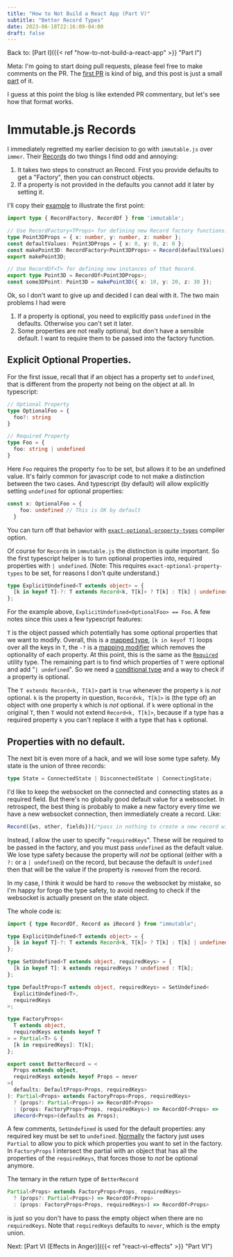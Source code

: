 ```yaml
---
title: "How to Not Build a React App (Part V)"
subtitle: "Better Record Types"
date: 2023-06-18T22:16:09-04:00
draft: false
---
```


Back to: [Part I]({{< ref "how-to-not-build-a-react-app" >}} "Part I")

Meta: I'm going to start doing pull requests, please feel free to make comments on the PR. The [first PR](https://github.com/patrickthebold/mpd-client/pull/1) is kind of big, and this post is just a small [part](https://github.com/patrickthebold/mpd-client/pull/1/files#diff-0be871a483628d519358d5ba3c621e82882d8a0ae7e1f30551c248b97e0cfb30) of it.

I guess at this point the blog is like extended PR commentary, but let's see how that format works.

# Immutable.js Records

I immediately regretted my earlier decision to go with `immutable.js` over `immer`. Their [Records](https://immutable-js.com/docs/v4.3.0/Record/) do two things I find odd and annoying:

1. It takes two steps to construct an Record. First you provide defaults to get a "Factory", then you can construct objects.
1. If a property is not provided in the defaults you cannot add it later by setting it.

I'll copy their [example]() to illustrate the first point:
```ts
import type { RecordFactory, RecordOf } from 'immutable';

// Use RecordFactory<TProps> for defining new Record factory functions.
type Point3DProps = { x: number, y: number, z: number };
const defaultValues: Point3DProps = { x: 0, y: 0, z: 0 };
const makePoint3D: RecordFactory<Point3DProps> = Record(defaultValues);
export makePoint3D;

// Use RecordOf<T> for defining new instances of that Record.
export type Point3D = RecordOf<Point3DProps>;
const some3DPoint: Point3D = makePoint3D({ x: 10, y: 20, z: 30 });
```

Ok, so I don't want to give up and decided I can deal with it. The two main problems I had were

1. If a property is optional, you need to explicitly pass `undefined` in the defaults. Otherwise you can't set it later.
1. Some properties are not really optional, but don't have a sensible default. I want to require them to be passed into the factory function.

## Explicit Optional Properties.

For the first issue, recall that if an object has a property set to `undefined`, that is different from the property not being on the object at all. In typescript:

```ts
// Optional Property
type OptionalFoo = {
  foo?: string
}

// Required Property
type Foo = {
  foo: string | undefined
}
```

Here `Foo` requires the property `foo` to be set, but allows it to be an undefined value. It's fairly common for javascript code to not make 
a distinction between the two cases. And typescript (by default) will allow explicitly setting `undefined` for optional properties:
```ts
const x: OptionalFoo = {
    foo: undefined // This is OK by default
  }
```

You can turn off that behavior with [`exact-optional-property-types`](https://devblogs.microsoft.com/typescript/announcing-typescript-4-4/#exact-optional-property-types) compiler option. 

Of course for `Record`s in `immutable.js` the distinction is quite important. So the first typescript helper is to turn optional properties into, required properties with `| undefined`. (Note: This requires `exact-optional-property-types` to be set, for reasons I don't quite understand.)

```ts
type ExplicitUndefined<T extends object> = {
  [k in keyof T]-?: T extends Record<k, T[k]> ? T[k] : T[k] | undefined;
};
```

For the example above, `ExplicitUndefined<OptionalFoo> == Foo`. A few notes since this uses a few typescript features:

`T` is the object passed which potentially has some optional properties that we want to modify. Overall, this is a [mapped type](https://www.typescriptlang.org/docs/handbook/2/mapped-types.html), `[k in keyof T]` loops over all the keys in `T`, the `-?` is a [mapping modifier](https://www.typescriptlang.org/docs/handbook/2/mapped-types.html#mapping-modifiers) which removes the optionality of each property. At this point, this is the same as the [`Required`](https://www.typescriptlang.org/docs/handbook/utility-types.html#requiredtype) utility type. The remaining part is to find which properties of `T` were optional and add "`| undefined`". So we need a [conditional type](https://www.typescriptlang.org/docs/handbook/2/conditional-types.html) and a way to check if a property is optional.

The `T extends Record<k, T[k]>` part is `true` whenever the property `k` is _not_ optional. `k` is the property in question, `Record<k, T[k]>` is (the type of) an object with one property `k` which is _not_ optional. if `k` were optional in the original `T`, then `T` would not extend `Record<k, T[k]>`, because if a type has a required property `k` you can't replace it with a type that has `k` optional.

## Properties with no default.

The next bit is even more of a hack, and we will lose some type safety. My state is the union of three records:
```ts
type State = ConnectedState | DisconnectedState | ConnectingState;
```
I'd like to keep the websocket on the connected and connecting states as a required field. But there's no globally good default value for a websocket. In retrospect, the best thing is probably to make a new factory every time we have a new websocket connection, then immediately create a record. Like:

```ts
Record({ws, other, fields})(/*pass in nothing to create a new record with defaults*/)
```

Instead, I allow the user to specify "`requiredKeys`". These will be required to be passed in the factory, and you must pass `undefined` as the default value. We lose type safety because the property will _not_ be optional (either with a `?:` or a `| undefined`) on the record, but because the default is `undefined` then that will be the value if the property is `removed` from the record.

In my case, I think it would be hard to `remove` the websocket by mistake, so I'm happy for forgo the type safety, to avoid needing to check if the websocket is actually present on the state object.

The whole code is:
```ts
import { type RecordOf, Record as iRecord } from "immutable";

type ExplicitUndefined<T extends object> = {
  [k in keyof T]-?: T extends Record<k, T[k]> ? T[k] : T[k] | undefined;
};

type SetUndefined<T extends object, requiredKeys> = {
  [k in keyof T]: k extends requiredKeys ? undefined : T[k];
};

type DefaultProps<T extends object, requiredKeys> = SetUndefined<
  ExplicitUndefined<T>,
  requiredKeys
>;

type FactoryProps<
  T extends object,
  requiredKeys extends keyof T
> = Partial<T> & {
  [k in requiredKeys]: T[k];
};

export const BetterRecord = <
  Props extends object,
  requiredKeys extends keyof Props = never
>(
  defaults: DefaultProps<Props, requiredKeys>
): Partial<Props> extends FactoryProps<Props, requiredKeys>
  ? (props?: Partial<Props>) => RecordOf<Props>
  : (props: FactoryProps<Props, requiredKeys>) => RecordOf<Props> =>
  iRecord<Props>(defaults as Props);
```

A few comments, `SetUndefined` is used for the default properties: any required key must be set to `undefined`. [Normally](https://github.com/immutable-js/immutable-js/blob/c41e7fb428c76fe9d22d0e1640af2dea71ae4051/type-definitions/immutable.d.ts#L2620) the factory just uses `Partial` to allow you to pick which properties you want to set in the factory. In `FactoryProps` I intersect the partial with an object that has all the properties of the `requiredKeys`, that forces those to _not_ be optional anymore. 

The ternary in the return type of `BetterRecord`
```ts
Partial<Props> extends FactoryProps<Props, requiredKeys>
  ? (props?: Partial<Props>) => RecordOf<Props>
  : (props: FactoryProps<Props, requiredKeys>) => RecordOf<Props>
```
is just so you don't have to pass the empty object when there are no `requiredKeys`. Note that `requiredKeys` defaults to `never`, which is the empty union.

Next: [Part VI (Effects in Anger)]({{< ref "react-vi-effects" >}} "Part VI")